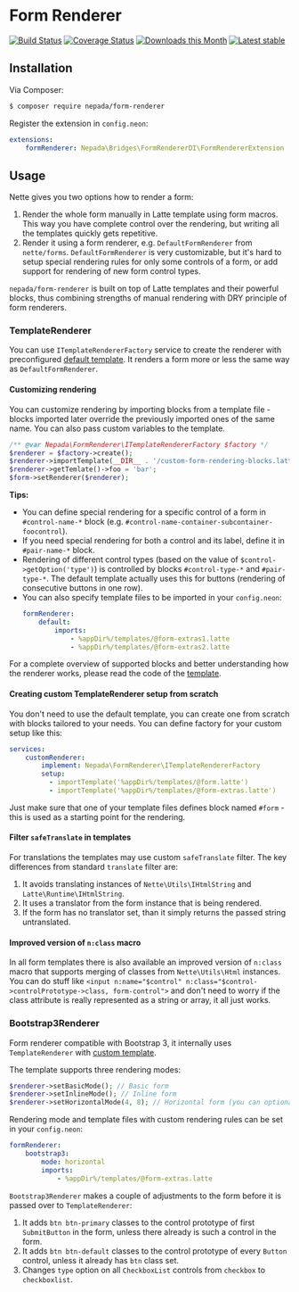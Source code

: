 Form Renderer
====================

[![Build Status](https://travis-ci.org/nepada/form-renderer.svg?branch=master)](https://travis-ci.org/nepada/form-renderer)
[![Coverage Status](https://coveralls.io/repos/github/nepada/form-renderer/badge.svg?branch=master)](https://coveralls.io/github/nepada/form-renderer?branch=master)
[![Downloads this Month](https://img.shields.io/packagist/dm/nepada/form-renderer.svg)](https://packagist.org/packages/nepada/form-renderer)
[![Latest stable](https://img.shields.io/packagist/v/nepada/form-renderer.svg)](https://packagist.org/packages/nepada/form-renderer)


Installation
------------

Via Composer:

```sh
$ composer require nepada/form-renderer
```

Register the extension in `config.neon`:

```yaml
extensions:
    formRenderer: Nepada\Bridges\FormRendererDI\FormRendererExtension
```


Usage
-----

Nette gives you two options how to render a form:
1) Render the whole form manually in Latte template using form macros. This way you have complete control over the rendering, but writing all the templates quickly gets repetitive.
2) Render it using a form renderer, e.g. `DefaultFormRenderer` from `nette/forms`. `DefaultFormRenderer` is very customizable, but it's hard to setup special rendering rules for only some controls of a form, or add support for rendering of new form control types. 

`nepada/form-renderer` is built on top of Latte templates and their powerful blocks, thus combining strengths of manual rendering with DRY principle of form renderers.

### TemplateRenderer

You can use `ITemplateRendererFactory` service to create the renderer with preconfigured [default template](src/FormRenderer/templates/default.latte). It renders a form more or less the same way as `DefaultFormRenderer`.

#### Customizing rendering

You can customize rendering by importing blocks from a template file - blocks imported later override the previously imported ones of the same name. You can also pass custom variables to the template.

```php
/** @var Nepada\FormRenderer\ITemplateRendererFactory $factory */
$renderer = $factory->create();
$renderer->importTemplate(__DIR__ . '/custom-form-rendering-blocks.latte');
$renderer->getTemlate()->foo = 'bar'; 
$form->setRenderer($renderer);
```

**Tips:**
- You can define special rendering for a specific control of a form in `#control-name-*` block (e.g. `#control-name-container-subcontainer-foocontrol`).
- If you need special rendering for both a control and its label, define it in `#pair-name-*` block.
- Rendering of different control types (based on the value of `$control->getOption('type')`) is controlled by blocks `#control-type-*` and `#pair-type-*`. The default template actually uses this for buttons (rendering of consecutive buttons in one row).
- You can also specify template files to be imported in your `config.neon`:
  ```yaml
  formRenderer:
      default:
          imports:
              - %appDir%/templates/@form-extras1.latte
              - %appDir%/templates/@form-extras2.latte
  ```  

For a complete overview of supported blocks and better understanding how the renderer works, please read the code of the [template](src/FormRenderer/templates/default.latte). 

#### Creating custom TemplateRenderer setup from scratch

You don't need to use the default template, you can create one from scratch with blocks tailored to your needs. You can define factory for your custom setup like this:
```yaml
services:
    customRenderer:
        implement: Nepada\FormRenderer\ITemplateRendererFactory
        setup:
          - importTemplate('%appDir%/templates/@form.latte')
          - importTemplate('%appDir%/templates/@form-extras.latte')
```
Just make sure that one of your template files defines block named `#form` - this is used as a starting point for the rendering.

#### Filter `safeTranslate` in templates

For translations the templates may use custom `safeTranslate` filter. The key differences from standard `translate` filter are:
1) It avoids translating instances of `Nette\Utils\IHtmlString` and `Latte\Runtime\IHtmlString`.
2) It uses a translator from the form instance that is being rendered.
3) If the form has no translator set, than it simply returns the passed string untranslated. 

#### Improved version of `n:class` macro

In all form templates there is also available an improved version of `n:class` macro that supports merging of classes from `Nette\Utils\Html` instances. You can do stuff like `<input n:name="$control" n:class="$control->controlPrototype->class, form-control">` and don't need to worry if the class attribute is really represented as a string or array, it all just works. 


### Bootstrap3Renderer

Form renderer compatible with Bootstrap 3, it internally uses `TemplateRenderer` with [custom template](src/FormRenderer/templates/boostrap3.latte).

The template supports three rendering modes:
```php
$renderer->setBasicMode(); // Basic form
$renderer->setInlineMode(); // Inline form
$renderer->setHorizontalMode(4, 8); // Horizontal form (you can optionally set the size of label and control columns)
```

Rendering mode and template files with custom rendering rules can be set in your `config.neon`:
```yaml
formRenderer:
    bootstrap3:
        mode: horizontal
        imports:
            - %appDir%/templates/@form-extras.latte
```

`Bootstrap3Renderer` makes a couple of adjustments to the form before it is passed over to `TemplateRenderer`:
1) It adds `btn btn-primary` classes to the control prototype of first `SubmitButton` in the form, unless there already is such a control in the form.
2) It adds `btn btn-default` classes to the control prototype of every `Button` control, unless it already has `btn` class set.
3) Changes `type` option on all `CheckboxList` controls from `checkbox` to `checkboxlist`.
